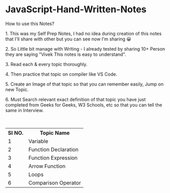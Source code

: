 # JavaScript-Hand-Written-Notes
<p>How to use this Notes?</p>
<p>1. This was my Self Prep Notes, I had no idea during creation of this notes that I'll share with other but you can see now I'm sharing 😀</p>
<p>2. So Little bit manage with Writing - I already tested by sharing 10+ Person they are saying  "Vivek This notes is easy to understand".</p>
<p>3. Read each & every topic thoroughly.</p>
<p>4. Then practice that topic on compiler like VS Code.</p>
<p>5. Create an Image of that topic so that you can remember easily, Jump on new Topic.</p>
<p>6. Must Search relevant exact definition of that topic you have just completed from Geeks for Geeks, W3 Schools, etc so that you can tell the same in Interview.</p>


<br>
<table>
  <tr>
    <th>SI NO.</th>
    <th>Topic Name</th>
  </tr>
  <tr>
    <td>1</td>
    <td>Variable</td>
  </tr>
  <tr>
    <td>2</td>
    <td>Function Declaration</td>
  </tr>
  <tr>
    <td>3</td>
    <td>Function Expression</td>
  </tr>
  <tr>
    <td>4</td>
    <td>Arrow Function</td>
  </tr>
  <tr>
    <td>5</td>
    <td>Loops</td>
  </tr>
  <tr>
    <td>6</td>
    <td>Comparison Operator</td>
  </tr>
  </table>
